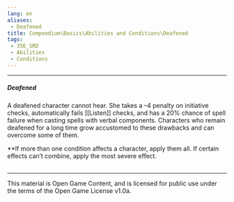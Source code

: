 ```yaml
---
lang: en
aliases:
 - Deafened
title: Compendium\Basics\Abilities and Conditions\Deafened
tags: 
 - 35E_SRD
 - Abilities
 - Conditions
---
```


---
##### Deafened

A deafened character cannot hear. She takes a –4 penalty on initiative checks, automatically fails [[Listen]] checks, and has a 20% chance of spell failure when casting spells with verbal components. Characters who remain deafened for a long time grow accustomed to these drawbacks and can overcome some of them.

**If more than one condition affects a character, apply them all. If certain effects can’t combine, apply the most severe effect.
<br><br>



---



This material is Open Game Content, and is licensed for public use under the terms of the Open Game License v1.0a.

